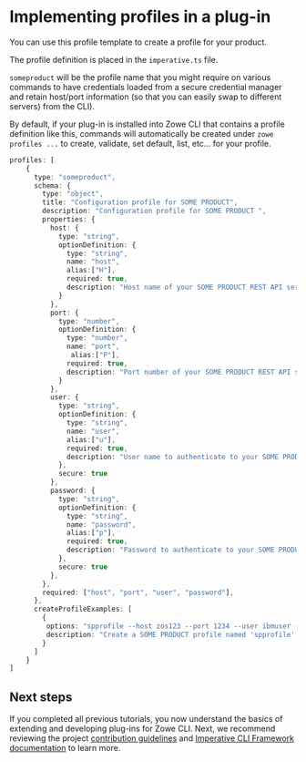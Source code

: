 # Implementing profiles in a plug-in
You can use this profile template to create a profile for your product.  

The profile definition is placed in the `imperative.ts` file.

`someproduct` will be the profile name that you might require on various commands to have credentials loaded 
from a secure credential manager and retain host/port information (so that you can easily swap to different servers)
from the CLI).

By default, if your plug-in is installed into Zowe CLI that contains a profile definition like this, commands will automatically 
be created under `zowe profiles ...` to create, validate, set default, list, etc... for your profile.

```typescript
profiles: [
    {
      type: "someproduct",
      schema: {
        type: "object",
        title: "Configuration profile for SOME PRODUCT",
        description: "Configuration profile for SOME PRODUCT ",
        properties: {
          host: {
            type: "string",
            optionDefinition: {
              type: "string",
              name: "host",
              alias:["H"],
              required: true,
              description: "Host name of your SOME PRODUCT REST API server"
            }
          },
          port: {
            type: "number",
            optionDefinition: {
              type: "number",
              name: "port",
               alias:["P"],         
              required: true,
              description: "Port number of your SOME PRODUCT REST API server"
            }
          },
          user: {
            type: "string",
            optionDefinition: {
              type: "string",
              name: "user",
              alias:["u"],          
              required: true,
              description: "User name to authenticate to your SOME PRODUCT REST API server"
            },
            secure: true
          },
          password: {
            type: "string",
            optionDefinition: {
              type: "string",
              name: "password",
              alias:["p"],          
              required: true,
              description: "Password to authenticate to your SOME PRODUCT REST API server"
            },
            secure: true
          },
        },
        required: ["host", "port", "user", "password"],
      },
      createProfileExamples: [
        {
         options: "spprofile --host zos123 --port 1234 --user ibmuser --password myp4ss",
         description: "Create a SOME PRODUCT profile named 'spprofile' to connect to SOME PRODUCT at host zos123 and port 1234"
        }
      ]
    }
]
```

## Next steps
If you completed all previous tutorials, you now understand the basics of extending and developing plug-ins for Zowe CLI. Next, we recommend reviewing the project [contribution guidelines](cli-devTutorials.md#contribution-guidelines) and [Imperative CLI Framework documentation](cli-devTutorials.md#imperative-cli-framework-documentation) to learn more.